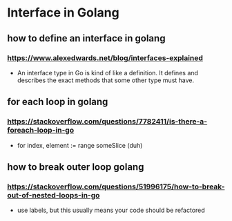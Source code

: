 # Interface in Golang

## how to define an interface in golang
### https://www.alexedwards.net/blog/interfaces-explained
* An interface type in Go is kind of like a definition. It defines and describes the exact methods that some other type must have.

## for each loop in golang
### https://stackoverflow.com/questions/7782411/is-there-a-foreach-loop-in-go
* for index, element := range someSlice (duh)

## how to break outer loop golang
### https://stackoverflow.com/questions/51996175/how-to-break-out-of-nested-loops-in-go
* use labels, but this usually means your code should be refactored